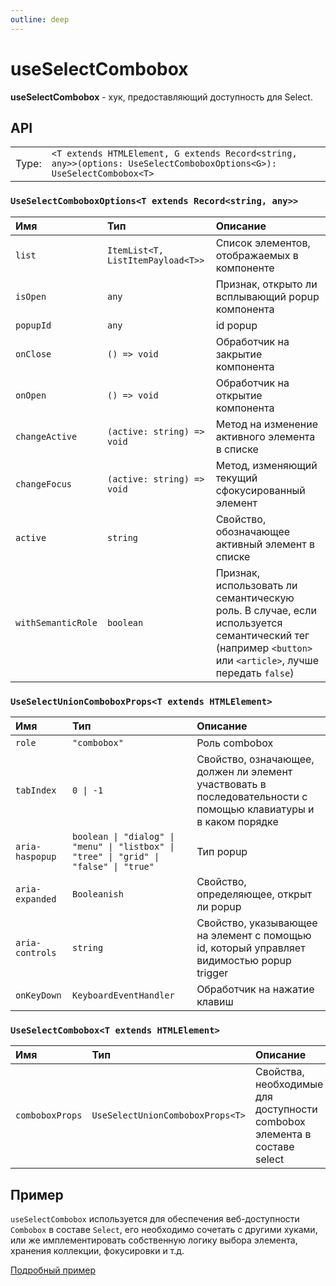 ```yaml
---
outline: deep
---
```


# useSelectCombobox

**useSelectCombobox** - хук, предоставляющий доступность для Select.

## API

|       |                                                                                                        |
| ----: |:-------------------------------------------------------------------------------------------------------|
| Type: | `<T extends HTMLElement, G extends Record<string, any>>(options: UseSelectComboboxOptions<G>): UseSelectCombobox<T>` |

### `UseSelectComboboxOptions<T extends Record<string, any>>`

| Имя               | Тип      | Описание    |
|:-------------------|:-----------|:-----------|
| `list`  | `ItemList<T, ListItemPayload<T>>`   | Список элементов, отображаемых в компоненте  | 
| `isOpen`  | `any`   | Признак, открыто ли всплывающий popup компонента  | 
| `popupId`  | `any`   | id popup  | 
| `onClose`  | `() => void`   | Обработчик на закрытие компонента  | 
| `onOpen`  | `() => void`   | Обработчик на открытие компонента  | 
| `changeActive`  | `(active: string) => void`   | Метод на изменение активного элемента в списке  | 
| `changeFocus`  | `(active: string) => void`   | Метод, изменяющий текущий сфокусированный элемент  | 
| `active`  | `string`   | Свойство, обозначающее активный элемент в списке  | 
| `withSemanticRole`  | `boolean`   | Признак, использовать ли семантическую роль. В случае, если используется семантический тег (например `<button>` или `<article>`, лучше передать `false`)  | 

### `UseSelectUnionComboboxProps<T extends HTMLElement>`

| Имя               | Тип      | Описание    |
|:-------------------|:-----------|:-----------|
| `role`  | `"combobox"`   | Роль combobox  | 
| `tabIndex`  | `0 \| -1`   | Свойство, означающее, должен ли элемент участвовать в последовательности с помощью клавиатуры и в каком порядке  | 
| `aria-haspopup`  | `boolean \| "dialog" \| "menu" \| "listbox" \| "tree" \| "grid" \| "false" \| "true"`   | Тип popup  | 
| `aria-expanded`  | `Booleanish`   | Свойство, определяющее, открыт ли popup  | 
| `aria-controls`  | `string`   | Свойство, указывающее на элемент с помощью id, который управляет видимостью popup trigger  | 
| `onKeyDown`  | `KeyboardEventHandler`   | Обработчик на нажатие клавиш  | 

### `UseSelectCombobox<T extends HTMLElement>`

| Имя               | Тип      | Описание    |
|:-------------------|:-----------|:-----------|
| `comboboxProps`  | `UseSelectUnionComboboxProps<T>`   | Свойства, необходимые для доступности combobox элемента в составе select  | 

## Пример

`useSelectCombobox` используется для обеспечения веб-доступности `Combobox` в составе `Select`, его необходимо сочетать с другими хуками, или же имплементировать собственную логику выбора элемента, хранения коллекции, фокусировки и т.д.

[Подробный пример](/select/conceptions#пример)
